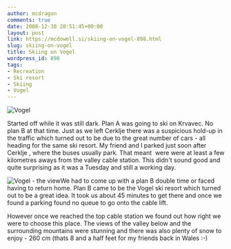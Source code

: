 ```yaml
---
author: mcdragon
comments: true
date: 2008-12-30 20:51:45+00:00
layout: post
link: https://mcdowell.si/skiing-on-vogel-898.html
slug: skiing-on-vogel
title: Skiing on Vogel
wordpress_id: 898
tags:
- Recreation
- Ski resort
- Skiing
- Vogel
---
```


![Vogel](https://img.mcdowell.si/2008/12/pc230028_smaller1-1.jpg)

Started off while it was still dark. Plan A was going to ski on Krvavec. No plan B at that time. Just as we left Cerklje there was a suspicious hold-up in the traffic which turned out to be due to the great number of cars - all heading for the same ski resort. My friend and I parked just soon after Cerklje , where the buses usually park. That meant  were were at least a few kilometres aways from the valley cable station. This didn't sound good and quite surprising as it was a Tuesday and still a working day.

![Vogel - the view](https://img.mcdowell.si/2008/12/pc230016_smaller1-1.jpg)We had to come up with a plan B double time or faced having to return home. Plan B came to be the Vogel ski resort which turned out to be a great idea. It took us about 45 minutes to get there and once we found a parking found no queue to go onto the cable lift.

However once we reached the top cable station we found out how right we were to choose this place. The views of the valley below and the surrounding mountains were stunning and there was also plenty of snow to enjoy - 260 cm (thats 8 and a half feet for my friends back in Wales :-)